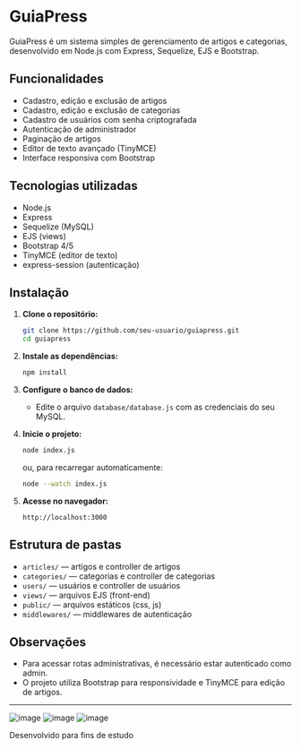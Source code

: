 # GuiaPress

GuiaPress é um sistema simples de gerenciamento de artigos e categorias, desenvolvido em Node.js com Express, Sequelize, EJS e Bootstrap.

## Funcionalidades

- Cadastro, edição e exclusão de artigos
- Cadastro, edição e exclusão de categorias
- Cadastro de usuários com senha criptografada
- Autenticação de administrador
- Paginação de artigos
- Editor de texto avançado (TinyMCE)
- Interface responsiva com Bootstrap

## Tecnologias utilizadas

- Node.js
- Express
- Sequelize (MySQL)
- EJS (views)
- Bootstrap 4/5
- TinyMCE (editor de texto)
- express-session (autenticação)

## Instalação

1. **Clone o repositório:**
   ```bash
   git clone https://github.com/seu-usuario/guiapress.git
   cd guiapress
   ```

2. **Instale as dependências:**
   ```bash
   npm install
   ```

3. **Configure o banco de dados:**
   - Edite o arquivo `database/database.js` com as credenciais do seu MySQL.

4. **Inicie o projeto:**
   ```bash
   node index.js
   ```
   ou, para recarregar automaticamente:
   ```bash
   node --watch index.js
   ```

5. **Acesse no navegador:**
   ```
   http://localhost:3000
   ```

## Estrutura de pastas

- `articles/` — artigos e controller de artigos
- `categories/` — categorias e controller de categorias
- `users/` — usuários e controller de usuários
- `views/` — arquivos EJS (front-end)
- `public/` — arquivos estáticos (css, js)
- `middlewares/` — middlewares de autenticação

## Observações

- Para acessar rotas administrativas, é necessário estar autenticado como admin.
- O projeto utiliza Bootstrap para responsividade e TinyMCE para edição de artigos.


---
![image](https://github.com/user-attachments/assets/24f2270e-deee-4c6b-8bb5-864a0bc736f0)
![image](https://github.com/user-attachments/assets/8f0ea5c3-579f-4aab-86ca-b6d5f3f6fded)
![image](https://github.com/user-attachments/assets/76eb797e-9c9d-4907-a348-43762af9a953)



Desenvolvido para fins de estudo
